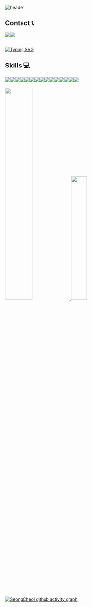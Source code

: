 ![header](https://capsule-render.vercel.app/api?type=waving&color=gradient&height=120&animation=fadeIn&text=Seong%20Cheol's%20github&fontAlign=50)

## Contact 📞
<div style="display:flex; flex-direction:row;">
    <a href="mailto:tjdcjf9333@gmail.com">
        <img src="https://img.shields.io/badge/tjdcjf9333@gmail.com-EA4335?style=flat-square&logo=Gmail&logoColor=white"> 
    </a>
    <img src="https://img.shields.io/badge/ Notion-000000?style=flat-square&logo=Notion&logoColor=white"/> 
</div><br>


[![Typing SVG](https://readme-typing-svg.herokuapp.com/?color=f0f6fc&lines=🤖정성철의%20깃허브에%20오신것을%20환영합니다.&font=Caprasimo&size=15)](https://git.io/typing-svg)

##  Skills 💻
<div style="display:flex; flex-direction:row;">
    <img src="https://img.shields.io/badge/github-181717?style=for-the-badge&logo=github&logoColor=white"> 
    <img src="https://img.shields.io/badge/git-F05032?style=for-the-badge&logo=git&logoColor=white">
    <img src="https://img.shields.io/badge/webpack-8DD6F9?style=for-the-badge&logo=webpack&logoColor=white">
    <img src="https://img.shields.io/badge/firebase-FFCA28?style=for-the-badge&logo=firebase&logoColor=white">
    <br>
    <img src="https://img.shields.io/badge/mysql-4479A1?style=for-the-badge&logo=mysql&logoColor=white"> 
    <img src="https://img.shields.io/badge/mongodb-47A248?style=for-the-badge&logo=mongodb&logoColor=white"> 
    <img src="https://img.shields.io/badge/Amazon AWS-232F3E?style=for-the-badge&logo=amazon aws&logoColor=white"> 
    <br>
    <img src="https://img.shields.io/badge/html5-E34F26?style=flat-square&logo=html5&logoColor=white"> 
    <img src="https://img.shields.io/badge/css-1572B6?style=flat-square&logo=css3&logoColor=white"> 
    <img src="https://img.shields.io/badge/javascript-F7DF1E?style=flat-square&logo=javascript&logoColor=black"> 
    <img src="https://img.shields.io/badge/node.js-339933?style=flat-square&logo=node.js&logoColor=black"> 
    <img src="https://img.shields.io/badge/typescript-3178C6?style=flat-square&logo=typescript&logoColor=black"> 
    <img src="https://img.shields.io/badge/react-61DAFB?style=flat-square&logo=react&logoColor=black"> 
    <img src="https://img.shields.io/badge/express-000000?style=flat-square&logo=express&logoColor=black"> 
    <img src="https://img.shields.io/badge/nestjs-E0234E?style=flat-square&logo=nestjs&logoColor=black"> 
    <br>
</div><br>
</div>

<a href="s">
  <img src="https://github-readme-stats.vercel.app/api?username=pflying1&theme=tokyonight&show_icons=true" width="42%" />
</a>
<a href="s">
  <img src="https://github-readme-stats.vercel.app/api/top-langs/?username=pflying1&exclude_repo=pflying1.github.io&layout=compact&theme=tokyonight" width="32%" />
</a>



[![SeongCheol github activity graph](https://github-readme-activity-graph.vercel.app/graph?username=pflying1&theme=dracula)](https://github.com/pflying1/github-readme-activity-graph)



<!--
**pflying1/pflying1** is a ✨ _special_ ✨ repository because its `README.md` (this file) appears on your GitHub profile.

Here are some ideas to get you started:
#EA4335
- 🔭 I’m currently working on ...
- 🌱 I’m currently learning ...
- 👯 I’m looking to collaborate on ...
- 🤔 I’m looking for help with ...
- 💬 Ask me about ...
- 📫 How to reach me: ...
- 😄 Pronouns: ...
- ⚡ Fun fact: ...
-->
